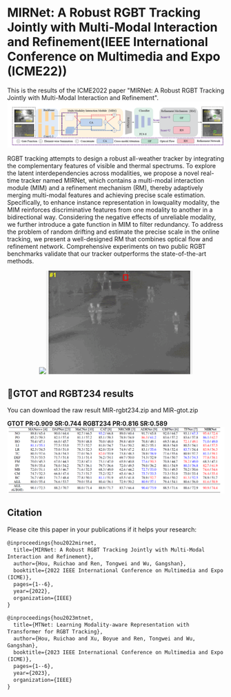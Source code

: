 # MIRNet: A Robust RGBT Tracking Jointly with Multi-Modal Interaction and Refinement(IEEE International Conference on Multimedia and Expo (ICME22))
This is the results of the ICME2022 paper "MIRNet: A Robust RGBT Tracking Jointly with Multi-Modal Interaction and Refinement".
![image](pipeline.png)

RGBT tracking attempts to design a robust all-weather tracker by integrating the complementary features of visible and thermal spectrums. To explore the latent interdependencies across modalities, we propose a novel real-time tracker named MIRNet, which contains a multi-modal interaction module (MIM) and a refinement mechanism (RM), thereby adaptively merging multi-modal features and achieving precise scale estimation. Specifically, to enhance instance representation in lowquality modality, the MIM reinforces discriminative features from one modality to another in a bidirectional way. Considering the negative effects of unreliable modality, we further introduce a gate function in MIM to filter redundancy. To address the problem of random drifting and estimate the precise scale in the online tracking, we present a well-designed RM that combines optical flow and refinement network. Comprehensive experiments on two public RGBT benchmarks validate that our tracker outperforms the state-of-the-art methods.
<div align="center">
   <img src="MIR-RGB.gif"  height=240><img src="MIR-T.gif" height=240>
</div>

## 🌟GTOT and RGBT234 results
You can download the raw result MIR-rgbt234.zip and MIR-gtot.zip

**GTOT PR:0.909 SR:0.744**
**RGBT234 PR:0.816 SR:0.589**
![image](result.png) 

## Citation
Please cite this paper in your publications if it helps your research:

```
@inproceedings{hou2022mirnet,
  title={MIRNet: A Robust RGBT Tracking Jointly with Multi-Modal Interaction and Refinement},
  author={Hou, Ruichao and Ren, Tongwei and Wu, Gangshan},
  booktitle={2022 IEEE International Conference on Multimedia and Expo (ICME)},
  pages={1--6},
  year={2022},
  organization={IEEE}
}
```

```
@inproceedings{hou2023mtnet,
  title={MTNet: Learning Modality-aware Representation with Transformer for RGBT Tracking},
  author={Hou, Ruichao and Xu, Boyue and Ren, Tongwei and Wu, Gangshan},
  booktitle={2023 IEEE International Conference on Multimedia and Expo (ICME)},
  pages={1--6},
  year={2023},
  organization={IEEE}
}
```


